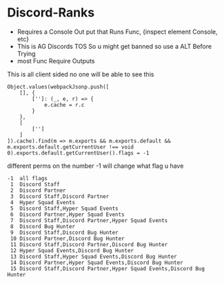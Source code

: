 # Discord-Ranks

- Requires a Console Out put that Runs Func, {inspect element Console, etc}
- This is AG Discords TOS So u might get banned so use a ALT Before Trying
- most Func Require Outputs


This is all client sided no one will be able to see this 


```
Object.values(webpackJsonp.push([
    [], {
        ['']: (_, e, r) => {
            e.cache = r.c
        }
    },
    [
        ['']
    ]
]).cache).find(m => m.exports && m.exports.default && m.exports.default.getCurrentUser !== void 0).exports.default.getCurrentUser().flags = -1
```

different perms on the number -1 will change what flag u have


```
-1  all flags 
 1  Discord Staff
 2  Discord Partner
 3  Discord Staff,Discord Partner
 4  Hyper Squad Events
 5  Discord Staff,Hyper Squad Events
 6  Discord Partner,Hyper Squad Events
 7  Discord Staff,Discord Partner,Hyper Squad Events
 8  Discord Bug Hunter
 9  Discord Staff,Discord Bug Hunter
 10 Discord Partner,Discord Bug Hunter
 11 Discord Staff,Discord Partner,Discord Bug Hunter
 12 Hyper Squad Events,Discord Bug Hunter
 13 Discord Staff,Hyper Squad Events,Discord Bug Hunter
 14 Discord Partner,Hyper Squad Events,Discord Bug Hunter
 15 Discord Staff,Discord Partner,Hyper Squad Events,Discord Bug Hunter
```
